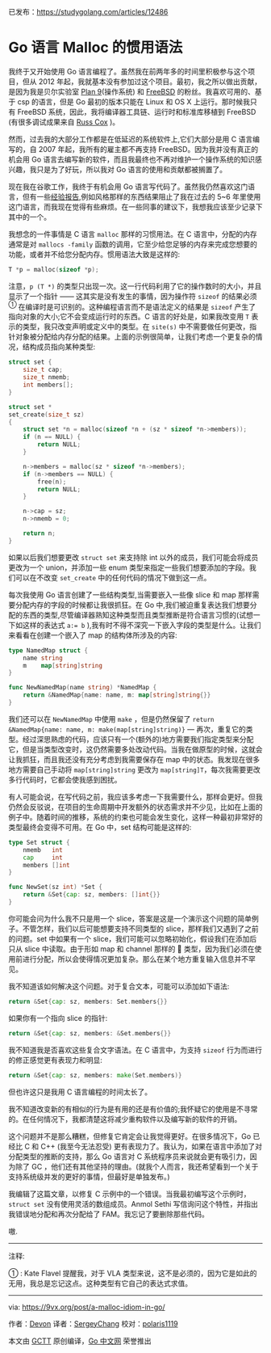 已发布：https://studygolang.com/articles/12486

# Go 语言 Malloc 的惯用语法

我终于又开始使用 Go 语言编程了。虽然我在前两年多的时间里积极参与这个项目，但从 2012 年起，我就基本没有参加过这个项目。最初，我之所以做出贡献，是因为我是贝尔实验室 [Plan 9](http://9p.io/plan9/)(操作系统) 和 [FreeBSD](https://www.freebsd.org/) 的粉丝。我喜欢可用的、基于 csp 的语言，但是 Go 最初的版本只能在 Linux 和 OS X 上运行。那时候我只有 FreeBSD 系统，因此，我将编译器工具链、运行时和标准库移植到 FreeBSD (有很多调试成果来自 [Russ Cox](https://swtch.com/~rsc/) )。

然而，过去我的大部分工作都是在低延迟的系统软件上,它们大部分是用 C 语言编写的，自 2007 年起，我所有的雇主都不再支持 FreeBSD。因为我并没有真正的机会用 Go 语言去编写新的软件，而且我最终也不再对维护一个操作系统的知识感兴趣，我只是为了好玩，所以我对 Go 语言的使用和贡献都被搁置了。

现在我在谷歌工作，我终于有机会用 Go 语言写代码了。虽然我仍然喜欢这门语言，但有一些[经验报告](https://github.com/golang/go/wiki/ExperienceReports),例如风格那样的东西结果阻止了我在过去的 5~6 年里使用这门语言，而我现在觉得有些麻烦。在一些同事的建议下，我想我应该至少记录下其中的一个。

我想念的一件事情是 C 语言 `malloc` 那样的习惯用法。在 C 语言中，分配的内存通常是对 `mallocs -family` 函数的调用，它至少给您足够的内存来完成您想要的功能，或者并不给您分配内存。惯用语法大致是这样的:

```c
T *p = malloc(sizeof *p);
```

注意，`p (T *)` 的类型只出现一次。这一行代码利用了它的操作数时的大小，并且显示了一个指针 —— 这其实是没有发生的事情，因为操作符 `sizeof` 的结果必须 <sup> ① </sup> 在编译时是可识别的。这种编程语言而不是语法定义的结果是 `sizeof` 产生了指向对象的大小;它不会变成运行时的东西。C 语言的好处是，如果我改变用 `T` 表示的类型，我只改变声明或定义中的类型。在 `site(s)` 中不需要做任何更改，指针对象被分配给内存分配的结果。上面的示例很简单，让我们考虑一个更复杂的情况，结构成员指向某种类型:

```c
struct set {
	size_t cap;
	size_t nmemb;
	int members[];
}

struct set *
set_create(size_t sz)
{
	struct set *n = malloc(sizeof *n + (sz * sizeof *n->members));
	if (n == NULL) {
		return NULL;
	}

	n->members = malloc(sz * sizeof *n->members);
	if (n->members == NULL) {
		free(n);
		return NULL;
	}

	n->cap = sz;
	n->nmemb = 0;

	return n;
}
```

如果以后我们想要更改 `struct set` 来支持除 int 以外的成员，我们可能会将成员更改为一个 union，并添加一些 enum 类型来指定一些我们想要添加的字段。我们可以在不改变 `set_create` 中的任何代码的情况下做到这一点。

每次我使用 Go 语言创建了一些结构类型,当需要嵌入一些像 slice 和 map 那样需要分配内存的字段的时候都让我很抓狂。在 Go 中,我们被迫重复表达我们想要分配的东西的类型,尽管编译器熟知这种类型而且类型推断是符合语言习惯的(试想一下如这样的表达式 `a:= b` ),我有时不得不深究一下嵌入字段的类型是什么。让我们来看看在创建一个嵌入了 map 的结构体所涉及的内容:

```go
type NamedMap struct {
	name string
	m    map[string]string
}

func NewNamedMap(name string) *NamedMap {
	return &NamedMap{name: name, m: map[string]string{}}
}
```

我们还可以在 `NewNamedMap` 中使用 `make` ，但是仍然保留了 `return &NamedMap{name: name, m: make(map[string]string)}` — 再次，重复它的类型。经过深思熟虑的代码，应该只有一个(额外的)地方需要我们指定类型来分配它，但是当类型改变时，这仍然需要多处改动代码。当我在做原型的时候，这就会让我抓狂，而且我还没有充分考虑到我需要保存在 map 中的状态。我发现在很多地方需要自己手动将 `map[string]string` 更改为 `map[string]T`，每次我需要更改多行代码时，它都会使我感到困扰。

有人可能会说，在写代码之前，我应该多考虑一下我需要什么，那样会更好。但我仍然会反驳说，在项目的生命周期中开发额外的状态需求并不少见，比如在上面的例子中。随着时间的推移，系统的约束也可能会发生变化，这样一种最初非常好的类型最终会变得不可用。在 Go 中，set 结构可能是这样的:

```go
type Set struct {
	nmemb   int
	cap     int
	members []int
}

func NewSet(sz int) *Set {
	return &Set{cap: sz, members: []int{}}
}
```

你可能会问为什么我不只是用一个 slice，答案是这是一个演示这个问题的简单例子。不管怎样，我们以后可能想要支持不同类型的 slice，那样我们又遇到了之前的问题。set 中如果有一个 slice，我们可能可以忽略初始化，假设我们在添加后只从 slice 中读取。由于形如 map 和 channel 那样的  类型，因为我们必须在使用前进行分配，所以会使得情况更加复杂。那么在某个地方重复输入信息并不罕见。

我不知道该如何解决这个问题。对于复合文本，可能可以添加如下语法:

```go
return &Set{cap: sz, members: Set.members{}}
```

如果你有一个指向 slice 的指针:

```go
return &Set{cap: sz, members: &Set.members{}}
```

我不知道我是否喜欢这些复合文字语法。在 C 语言中，为支持 `sizeof` 行为而进行的修正感觉更有表现力和明显:

```go
return &Set{cap: sz, members: make(Set.members)}
```

但也许这只是我用 C 语言编程的时间太长了。

我不知道改变新的有相似的行为是有用的还是有价值的;我怀疑它的使用是不寻常的。在任何情况下，我都清楚这将减少重构软件以及编写新的软件的开销。

这个问题并不是那么糟糕，但修复它肯定会让我觉得更好。在很多情况下，Go 已经比 C 和 C++ (我至今无法忍受) 更有表现力了。我认为，如果在语言中添加了对分配类型的推断的支持，那么 Go 语言对 C 系统程序员来说就会更有吸引力，因为除了 GC ，他们还有其他坚持的理由。(就我个人而言，我还希望看到一个关于支持系统级并发的更好的事情，但最好是单独发布。)

我编辑了这篇文章，以修复 C 示例中的一个错误。当我最初编写这个示例时，`struct set` 没有使用灵活的数组成员。Anmol Sethi 写信询问这个特性，并指出我错误地分配和再次分配给了 FAM。我忘记了要删除那些代码。

嗷.

---

注释:

① : Kate Flavel 提醒我，对于 VLA 类型来说，这不是必须的，因为它是如此的无用，我总是忘记这点。这种类型有它自己的表达式求值。

---

via: https://9vx.org/post/a-malloc-idiom-in-go/

作者：[Devon](https://9vx.org/about)
译者：[SergeyChang](https://github.com/SergeyChang)
校对：[polaris1119](https://github.com/polaris1119)

本文由 [GCTT](https://github.com/studygolang/GCTT) 原创编译，[Go 中文网](https://studygolang.com/) 荣誉推出
